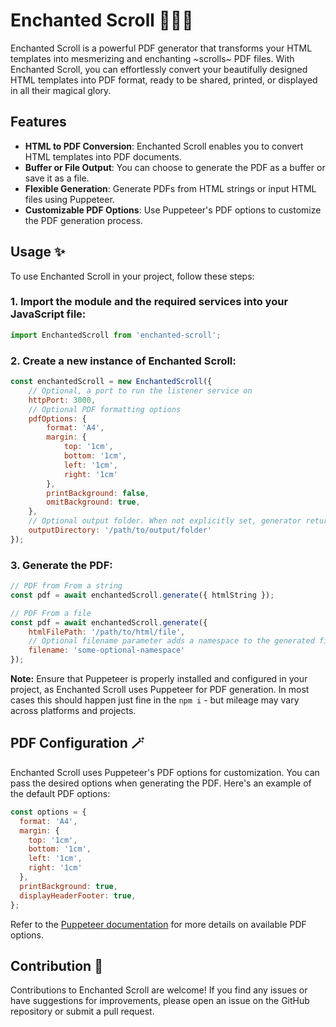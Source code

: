 # Enchanted Scroll 🧙‍♂️📜

Enchanted Scroll is a powerful PDF generator that transforms your HTML templates into mesmerizing and enchanting ~scrolls~ PDF files. With Enchanted Scroll, you can effortlessly convert your beautifully designed HTML templates into PDF format, ready to be shared, printed, or displayed in all their magical glory.

## Features

- **HTML to PDF Conversion**: Enchanted Scroll enables you to convert HTML templates into PDF documents.
- **Buffer or File Output**: You can choose to generate the PDF as a buffer or save it as a file.
- **Flexible Generation**: Generate PDFs from HTML strings or input HTML files using Puppeteer.
- **Customizable PDF Options**: Use Puppeteer's PDF options to customize the PDF generation process.

## Usage ✨
 
To use Enchanted Scroll in your project, follow these steps:

### 1. Import the module and the required services into your JavaScript file:

```javascript
import EnchantedScroll from 'enchanted-scroll';
```

### 2. Create a new instance of Enchanted Scroll:

```javascript
const enchantedScroll = new EnchantedScroll({
    // Optional, a port to run the listener service on
    httpPort: 3000,
    // Optional PDF formatting options
    pdfOptions: {
        format: 'A4',
        margin: {
            top: '1cm',
            bottom: '1cm',
            left: '1cm',
            right: '1cm'
        },
        printBackground: false,
        omitBackground: true,
    },
    // Optional output folder. When not explicitly set, generator returns a buffer
    outputDirectory: '/path/to/output/folder'
});
```

### 3. Generate the PDF:

```javascript
// PDF from From a string
const pdf = await enchantedScroll.generate({ htmlString });

// PDF From a file
const pdf = await enchantedScroll.generate({
    htmlFilePath: '/path/to/html/file',
    // Optional filename parameter adds a namespace to the generated filename
    filename: 'some-optional-namespace'
});
```

**Note:** Ensure that Puppeteer is properly installed and configured in your project, as Enchanted Scroll uses Puppeteer for PDF generation. In most cases this should happen just fine in the `npm i` - but mileage may vary across platforms and projects. 

## PDF Configuration 🪄

Enchanted Scroll uses Puppeteer's PDF options for customization. You can pass the desired options when generating the PDF. Here's an example of the default PDF options:

```javascript
const options = {
  format: 'A4',
  margin: {
    top: '1cm',
    bottom: '1cm',
    left: '1cm',
    right: '1cm'
  },
  printBackground: true,
  displayHeaderFooter: true,
};
```

Refer to the [Puppeteer documentation](https://pptr.dev/#?product=Puppeteer&version=v13.0.1&show=api-class-pagepdfoptions) for more details on available PDF options.

## Contribution 📜

Contributions to Enchanted Scroll are welcome! If you find any issues or have suggestions for improvements, please open an issue on the GitHub repository or submit a pull request.